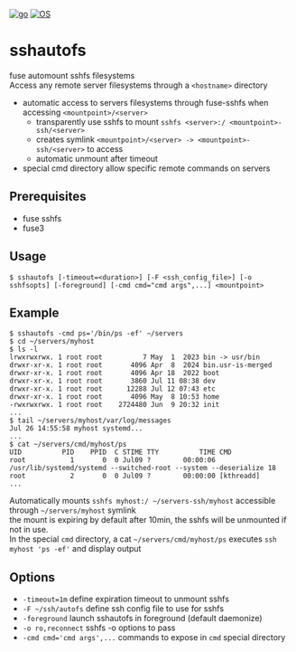 [![go](https://img.shields.io/badge/lang-Go%20-blue.svg)]()
[![OS](https://img.shields.io/badge/OS-Linux%20-blue.svg)]()

# sshautofs
fuse automount sshfs filesystems  
Access any remote server filesystems through a `<hostname>` directory  

* automatic access to servers filesystems through fuse-sshfs when accessing `<mountpoint>/<server>`
  * transparently use sshfs to mount `sshfs <server>:/ <mountpoint>-ssh/<server>`
  * creates symlink `<mountpoint>/<server> -> <mountpoint>-ssh/<server>` to access
  * automatic unmount after timeout
* special cmd directory allow specific remote commands on servers

## Prerequisites

* fuse sshfs
* fuse3
  
## Usage

```
$ sshautofs [-timeout=<duration>] [-F <ssh_config_file>] [-o sshfsopts] [-foreground] [-cmd cmd="cmd args",...] <mountpoint>
```

## Example
```
$ sshautofs -cmd ps='/bin/ps -ef' ~/servers
$ cd ~/servers/myhost
$ ls -l
lrwxrwxrwx. 1 root root          7 May  1  2023 bin -> usr/bin
drwxr-xr-x. 1 root root       4096 Apr  8  2024 bin.usr-is-merged
drwxr-xr-x. 1 root root       4096 Apr 18  2022 boot
drwxr-xr-x. 1 root root       3860 Jul 11 08:38 dev
drwxr-xr-x. 1 root root      12288 Jul 12 07:43 etc
drwxr-xr-x. 1 root root       4096 May  8 10:53 home
-rwxrwxrwx. 1 root root    2724480 Jun  9 20:32 init
...
$ tail ~/servers/myhost/var/log/messages
Jul 26 14:55:58 myhost systemd...
...
$ cat ~/servers/cmd/myhost/ps
UID          PID    PPID  C STIME TTY          TIME CMD
root           1       0  0 Jul09 ?        00:00:06 /usr/lib/systemd/systemd --switched-root --system --deserialize 18
root           2       0  0 Jul09 ?        00:00:00 [kthreadd]
...
```

Automatically mounts `sshfs myhost:/ ~/servers-ssh/myhost` accessible through `~/servers/myhost` symlink  
the mount is expiring by default after 10min, the sshfs will be unmounted if not in use.  
In the special `cmd` directory, a cat `~/servers/cmd/myhost/ps` executes `ssh myhost 'ps -ef'` and display output

## Options

* `-timeout=1m` define expiration timeout to unmount sshfs
* `-F ~/ssh/autofs` define ssh config file to use for sshfs
* `-foreground` launch sshautofs in foreground (default daemonize)
* `-o ro,reconnect` sshfs -o options to pass
* `-cmd cmd='cmd args',...` commands to expose in `cmd` special directory

